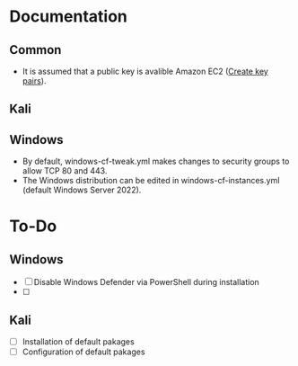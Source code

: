 # Documentation

## Common
- It is assumed that a public key is avalible Amazon EC2 ([Create key pairs](https://docs.aws.amazon.com/AWSEC2/latest/UserGuide/create-key-pairs.html#create-key-pair-cloudformation)).

## Kali

## Windows

- By default, windows-cf-tweak.yml makes changes to security groups to allow TCP 80 and 443.
- The Windows distribution can be edited in windows-cf-instances.yml (default Windows Server 2022).

# To-Do

## Windows
- [ ] Disable Windows Defender via PowerShell during installation
- [ ] 

## Kali
- [ ] Installation of default pakages
- [ ] Configuration of default pakages

